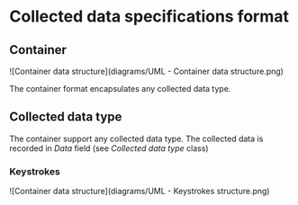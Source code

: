 # Collected data specifications format

## Container

![Container data structure](diagrams/UML - Container data structure.png)

The container format encapsulates any collected data type.

## Collected data type

The container support any collected data type.
The collected data is recorded in *Data* field (see *Collected data type* class)

### Keystrokes

![Container data structure](diagrams/UML - Keystrokes structure.png)
